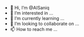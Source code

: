 - 👋 Hi, I’m @AISaniq
- 👀 I’m interested in ...
- 🌱 I’m currently learning ...
- 💞️ I’m looking to collaborate on ...
- 📫 How to reach me ...

<!---
AISaniq/AISaniq is a ✨ special ✨ repository because its `README.md` (this file) appears on your GitHub profile.
You can click the Preview link to take a look at your changes.
--->
